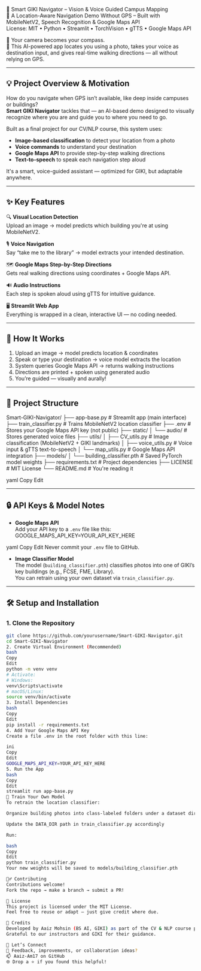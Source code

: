 🧭 Smart GIKI Navigator – Vision & Voice Guided Campus Mapping  
🎯 A Location-Aware Navigation Demo Without GPS – Built with MobileNetV2, Speech Recognition & Google Maps API  
License: MIT • Python • Streamlit • TorchVision • gTTS • Google Maps API  

🎥 Your camera becomes your compass.  
🧠 This AI-powered app locates you using a photo, takes your voice as destination input, and gives real-time walking directions — all without relying on GPS.  

---

## 💡 Project Overview & Motivation  

How do you navigate when GPS isn’t available, like deep inside campuses or buildings?  
**Smart GIKI Navigator** tackles that — an AI-based demo designed to visually recognize where you are and guide you to where you need to go.

Built as a final project for our CV/NLP course, this system uses:
- **Image-based classification** to detect your location from a photo  
- **Voice commands** to understand your destination  
- **Google Maps API** to provide step-by-step walking directions  
- **Text-to-speech** to speak each navigation step aloud

It's a smart, voice-guided assistant — optimized for GIKI, but adaptable anywhere.

---

## ✨ Key Features  

🔍 **Visual Location Detection**  
Upload an image → model predicts which building you're at using MobileNetV2.

🎙️ **Voice Navigation**  
Say “take me to the library” → model extracts your intended destination.

🗺️ **Google Maps Step-by-Step Directions**  
Gets real walking directions using coordinates + Google Maps API.

🔊 **Audio Instructions**  
Each step is spoken aloud using gTTS for intuitive guidance.

🖥️ **Streamlit Web App**  
Everything is wrapped in a clean, interactive UI — no coding needed.

---

## 🚀 How It Works

1. Upload an image → model predicts location & coordinates  
2. Speak or type your destination → voice model extracts the location  
3. System queries Google Maps API → returns walking instructions  
4. Directions are printed + spoken using generated audio  
5. You’re guided — visually and aurally!

---

## 📁 Project Structure

Smart-GIKI-Navigator/
├── app-base.py # Streamlit app (main interface)
├── train_classifier.py # Trains MobileNetV2 location classifier
├── .env # Stores your Google Maps API key (not public)
├── static/
│ └── audio/ # Stores generated voice files
├── utils/
│ ├── CV_utils.py # Image classification (MobileNetV2 + GIKI landmarks)
│ ├── voice_utils.py # Voice input & gTTS text-to-speech
│ └── map_utils.py # Google Maps API integration
├── models/
│ └── building_classifier.pth # Saved PyTorch model weights
├── requirements.txt # Project dependencies
├── LICENSE # MIT License
└── README.md # You're reading it

yaml
Copy
Edit

---

## 🔒 API Keys & Model Notes  

- **Google Maps API**  
  Add your API key to a `.env` file like this:  
GOOGLE_MAPS_API_KEY=YOUR_API_KEY_HERE

yaml
Copy
Edit
Never commit your `.env` file to GitHub.

- **Image Classifier Model**  
The model (`building_classifier.pth`) classifies photos into one of GIKI’s key buildings (e.g., FCSE, FME, Library).  
You can retrain using your own dataset via `train_classifier.py`.

---

## 🛠️ Setup and Installation  

### 1. Clone the Repository  
```bash
git clone https://github.com/yourusername/Smart-GIKI-Navigator.git
cd Smart-GIKI-Navigator
2. Create Virtual Environment (Recommended)
bash
Copy
Edit
python -m venv venv
# Activate:
# Windows:
venv\Scripts\activate
# macOS/Linux:
source venv/bin/activate
3. Install Dependencies
bash
Copy
Edit
pip install -r requirements.txt
4. Add Your Google Maps API Key
Create a file .env in the root folder with this line:

ini
Copy
Edit
GOOGLE_MAPS_API_KEY=YOUR_API_KEY_HERE
5. Run the App
bash
Copy
Edit
streamlit run app-base.py
🧪 Train Your Own Model
To retrain the location classifier:

Organize building photos into class-labeled folders under a dataset directory

Update the DATA_DIR path in train_classifier.py accordingly

Run:

bash
Copy
Edit
python train_classifier.py
Your new weights will be saved to models/building_classifier.pth

🙋‍♂️ Contributing
Contributions welcome!
Fork the repo → make a branch → submit a PR!

📜 License
This project is licensed under the MIT License.
Feel free to reuse or adapt — just give credit where due.

👥 Credits
Developed by Aaiz Mohsin (BS AI, GIKI) as part of the CV & NLP course project (Semester 6)
Grateful to our instructors and GIKI for their guidance.

🤝 Let’s Connect
💬 Feedback, improvements, or collaboration ideas?
📫 Aaiz-Am17 on GitHub
🌐 Drop a ⭐ if you found this helpful!
